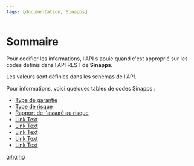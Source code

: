 ```yaml
---
tags: [documentation, Sinapps]
---
```


# Sommaire


Pour codifier les informations, l'API s'apuie quand c'est approprié sur les codes définis dans l'API REST de **Sinapps**.

Les valeurs sont définies dans les schémas de l'API.

Pour informations, voici quelques tables de codes Sinapps : 

-   [Type de garantie](01-Type-de-garantie.md)
-   [Type de risque](02-Type-de-risque.md) 
-   [Rapport de l'assuré au risque](03-Qualite-de-l-assure.md)
-   [Link Text](https://link_url)
-   [Link Text](https://link_url) 
-   [Link Text](https://link_url) 
-   [Link Text](https://link_url) 
-   [Link Text](https://link_url) 

[gjhgjhg](../Codes_Sinapps/Type-de-risque.md)
